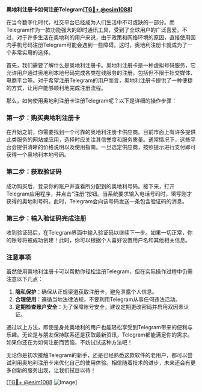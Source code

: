 **奥地利注册卡如何注册Telegram[[TG💪+ @esim1088](https://t.me/s/esim1088)]**

在当今数字化时代，社交平台已经成为人们生活中不可或缺的一部分。而Telegram作为一款功能强大的即时通讯工具，受到了全球用户的广泛喜爱。不过，对于许多生活在奥地利的用户来说，由于政策和网络环境的原因，直接使用国内手机号码注册Telegram可能会遇到一些障碍。这时，奥地利注册卡就成为了一个非常实用的选择。

首先，我们需要了解什么是奥地利注册卡。奥地利注册卡是一种虚拟号码服务，它允许用户通过奥地利本地号码完成各类在线服务的注册，包括但不限于社交媒体、电商平台等。对于希望注册Telegram的用户而言，奥地利注册卡提供了一种便捷的方式，让用户能够顺利地完成注册流程。

那么，如何使用奥地利注册卡注册Telegram呢？以下是详细的操作步骤：

### 第一步：购买奥地利注册卡

在开始之前，你需要找到一个可靠的奥地利注册卡供应商。目前市面上有许多提供此类服务的网站或应用，选择时应关注其信誉度和服务质量。通常情况下，这些平台会提供清晰的价格说明以及使用指南。一旦选定供应商，按照提示进行支付即可获得一个奥地利本地号码。

### 第二步：获取验证码

成功购买后，登录你的账户并查看所分配到的奥地利号码。接下来，打开Telegram应用程序，并点击“注册”按钮。当系统要求输入电话号码时，填写刚才获得的奥地利号码。此时，Telegram会向该号码发送一条包含验证码的消息。

### 第三步：输入验证码完成注册

收到验证码后，在Telegram界面中输入验证码以继续下一步。如果一切正常，你的账号将被成功创建！此时，你可以根据个人喜好设置用户名和其他相关信息。

### 注意事项

虽然使用奥地利注册卡可以帮助你轻松注册Telegram，但在实际操作过程中仍需注意以下几点：

1. **隐私保护**：确保从正规渠道获取注册卡，避免泄露个人信息。
2. **合理使用**：遵循当地法律法规，不要利用Telegram从事任何违法活动。
3. **定期检查账户安全**：为了保障账号安全，建议定期更改密码并启用双因素认证。

通过以上方法，即使是身处奥地利的用户也能轻松享受到Telegram带来的便利与乐趣。无论是与朋友保持联系还是获取最新资讯，Telegram都能满足你的需求。如果你还在为如何注册而苦恼，不妨试试这种方法吧！

无论你是初次接触Telegram的新手，还是已经熟悉这款软件的老用户，都可以尝试利用奥地利注册卡来优化自己的使用体验。相信随着技术的进步，未来还会有更多创新的服务出现，让我们拭目以待！

[[TG💪+ @esim1088](https://t.me/s/esim1088) ![Image](https://i.postimg.cc/4NQfJmqS/Snipaste-2025-05-13-00-14-12.png)]
